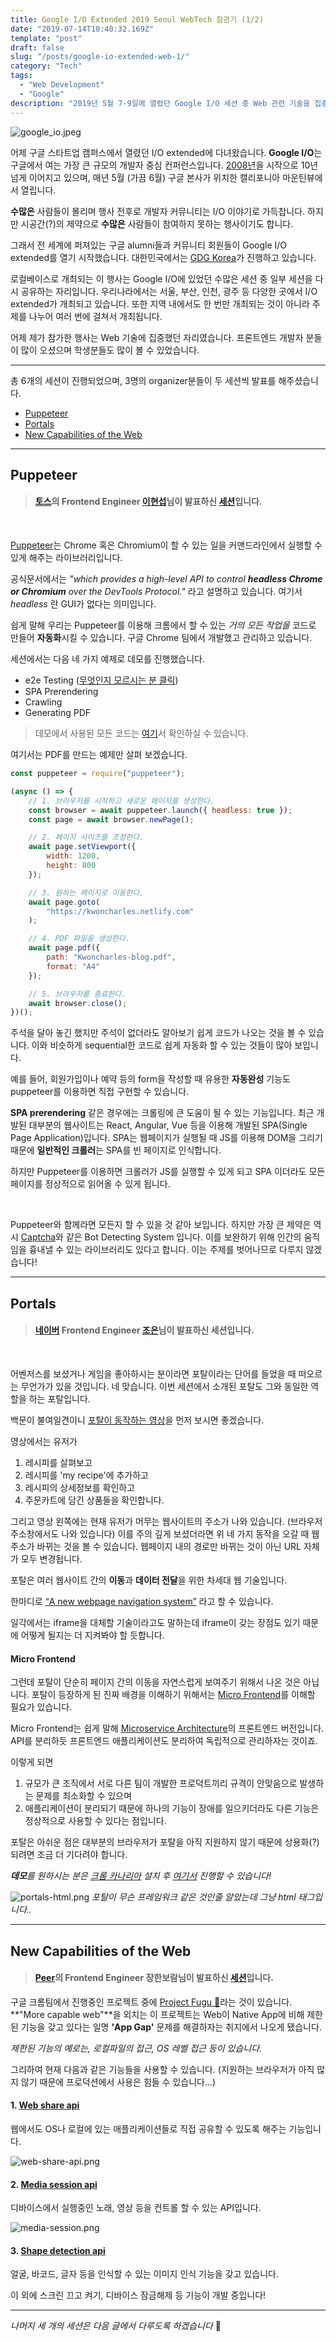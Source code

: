 ```yaml
---
title: Google I/O Extended 2019 Seoul WebTech 참관기 (1/2)
date: "2019-07-14T10:40:32.169Z"
template: "post"
draft: false
slug: "/posts/google-io-extended-web-1/"
category: "Tech"
tags:
  - "Web Development"
  - "Google"
description: "2019년 5월 7-9일에 열렸던 Google I/O 세션 중 Web 관련 기술을 집중 조명해 공유하는 자리를 가졌습니다."
---
```


![google_io.jpeg](/Google-IO-extended-web/google_io.jpeg)

어제 구글 스타트업 캠퍼스에서 열렸던 I/O extended에 다녀왔습니다. **Google I/O**는 구글에서 여는 가장 큰 규모의 개발자 중심 컨퍼런스입니다. [2008년](https://sites.google.com/site/io/)을 시작으로 10년 넘게 이어지고 있으며, 매년 5월 (가끔 6월) 구글 본사가 위치한 캘리포니아 마운틴뷰에서 열립니다.

**수많은** 사람들이 몰리며 행사 전후로 개발자 커뮤니티는 I/O 이야기로 가득찹니다. 하지만 시공간(?)의 제약으로 **수많은** 사람들이 참여하지 못하는 행사이기도 합니다. 

그래서 전 세계에 퍼져있는 구글 alumni들과 커뮤니티 회원들이 Google I/O extended를 열기 시작했습니다. 대한민국에서는 [GDG Korea](https://www.meetup.com/ko-KR/GDG-Seoul/)가 진행하고 있습니다.

로컬베이스로 개최되는 이 행사는 Google I/O에 있었던 수많은 세션 중 일부 세션을 다시 공유하는 자리입니다. 우리나라에서는 서울, 부산, 인천, 광주 등 다양한 곳에서 I/O extended가 개최되고 있습니다. 또한 지역 내에서도 한 번만 개최되는 것이 아니라 주제를 나누어 여러 번에 걸쳐서 개최됩니다.

어제 제가 참가한 행사는 Web 기술에 집중했던 자리였습니다. 프론트엔드 개발자 분들이 많이 오셨으며 학생분들도 많이 볼 수 있었습니다.

----

총 6개의 세션이 진행되었으며, 3명의 organizer분들이 두 세션씩 발표를 해주셨습니다. 


- [Puppeteer](#puppeteer)
- [Portals](#portals)
- [New Capabilities of the Web](#new-capabilities-of-the-web)

----

## Puppeteer

> #### **[토스](http://toss.im)의 Frontend Engineer [이현섭](https://hyunseob.github.io/)님이 발표하신 [세션](https://www.slideshare.net/hyunseoblee7/puppeteer-getting-started)입니다.**
<br>

[Puppeteer](https://pptr.dev/)는 Chrome 혹은 Chromium이 할 수 있는 일을 커맨드라인에서 실행할 수 있게 해주는 라이브러리입니다. 

공식문서에서는 _"which provides a high-level API to control **headless Chrome or Chromium** over the DevTools Protocol."_ 라고 설명하고 있습니다. 여기서 *headless* 란 GUI가 없다는 의미입니다.

쉽게 말해 우리는 Puppeteer를 이용해 크롬에서 할 수 있는 _거의 모든 작업을_ 코드로 만들어 **자동화**시킬 수 있습니다. 구글 Chrome 팀에서 개발했고 관리하고 있습니다.

세션에서는 다음 네 가지 예제로 데모를 진행했습니다. 

* e2e Testing ([무엇인지 모르시는 분 클릭](https://ropig.com/blog/end-end-tests-dont-suck-puppeteer/))
* SPA Prerendering
* Crawling
* Generating PDF

> 데모에서 사용된 모든 코드는 [여기](https://github.com/HyunSeob/puppeteer-getting-started)서 확인하실 수 있습니다.
>

여기서는 PDF를 만드는 예제만 살펴 보겠습니다.

``` js
const puppeteer = require("puppeteer");

(async () => {
	// 1. 브라우저를 시작하고 새로운 페이지를 생성한다.
	const browser = await puppeteer.launch({ headless: true });
	const page = await browser.newPage();

	// 2. 페이지 사이즈를 조정한다.
	await page.setViewport({
		width: 1200,
		height: 800
	});

	// 3. 원하는 페이지로 이동한다.
	await page.goto(
		"https://kwoncharles.netlify.com"
	);

	// 4. PDF 파일을 생성한다.
	await page.pdf({
		path: "Kwoncharles-blog.pdf",
		format: "A4"
	});

	// 5. 브라우저를 종료한다.
	await browser.close();
})();
```

주석을 달아 놓긴 했지만 주석이 없더라도 알아보기 쉽게 코드가 나오는 것을 볼 수 있습니다. 이와 비슷하게 sequential한 코드로 쉽게 자동화 할 수 있는 것들이 많아 보입니다.

예를 들어, 회원가입이나 예약 등의 form을 작성할 때 유용한 **자동완성** 기능도 puppeteer를 이용하면 직접 구현할 수 있습니다. 
<br>

**SPA prerendering** 같은 경우에는 크롤링에 큰 도움이 될 수 있는 기능입니다. 최근 개발된 대부분의 웹사이트는 React, Angular, Vue 등을 이용해 개발된 SPA(Single Page Application)입니다. SPA는 웹페이지가 실행될 때 JS를 이용해 DOM을 그리기 때문에 **일반적인 크롤러**는 SPA를 빈 페이지로 인식합니다.

하지만 Puppeteer를 이용하면 크롤러가 JS를 실행할 수 있게 되고 SPA 이더라도 모든 페이지를 정상적으로 읽어올 수 있게 됩니다.

<br>

Puppeteer와 함께라면 모든지 할 수 있을 것 같아 보입니다. 하지만 가장 큰 제약은 역시 [Captcha](https://www.pandasecurity.com/mediacenter/panda-security/what-is-captcha/)와 같은 Bot Detecting System 입니다. 이를 보완하기 위해 인간의 움직임을 흉내낼 수 있는 라이브러리도 있다고 합니다. 이는 주제를 벗어나므로 다루지 않겠습니다!

----

## Portals

> #### **[네이버](https://www.navercorp.com/) Frontend Engineer [조은](https://brunch.co.kr/@techhtml)님이 발표하신 세션입니다.**
<br>

어벤저스를 보셨거나 게임을 좋아하시는 분이라면 포탈이라는 단어를 들었을 때 떠오르는 무언가가 있을 것입니다. 네 맞습니다. 이번 세션에서 소개된 포탈도 그와 동일한 역할을 하는 포탈입니다. 

백문이 불여일견이니 [포탈이 동작하는 영상](https://web.dev/hands-on-portals)을 먼저 보시면 좋겠습니다.

 

  

영상에서는 유저가
1. 레시피를 살펴보고
2. 레시피를 'my recipe'에 추가하고
3. 레시피의 상세정보를 확인하고
4. 주문카트에 담긴 상품들을 확인합니다.

그리고 영상 왼쪽에는 현재 유저가 머무는 웹사이트의 주소가 나와 있습니다. (브라우저 주소창에서도 나와 있습니다) 
이를 주의 깊게 보셨더라면 위 네 가지 동작을 오갈 때 웹 주소가 바뀌는 것을 볼 수 있습니다. 웹페이지 내의 경로만 바뀌는 것이 아닌 URL 자체가 모두 변경됩니다.

포탈은 여러 웹사이트 간의 **이동**과 **데이터 전달**을 위한 차세대 웹 기술입니다. 

한마디로 [“A new webpage navigation system”](https://www.google.com/amp/s/www.zdnet.com/google-amp/article/google-launches-portals-a-new-web-page-navigation-system-for-chrome/) 라고 할 수 있습니다. 

일각에서는 iframe을 대체할 기술이라고도 말하는데 iframe이 갖는 장점도 있기 때문에 어떻게 될지는 더 지켜봐야 할 듯합니다.


#### Micro Frontend
그런데 포탈이 단순히 페이지 간의 이동을 자연스럽게 보여주기 위해서 나온 것은 아닙니다. 포탈이 등장하게 된 진짜 배경을 이해하기 위해서는 [Micro Frontend](https://micro-frontends.org/)를 이해할 필요가 있습니다. 

Micro Frontend는 쉽게 말해 [Microservice Architecture](https://www.slideshare.net/Byungwook/micro-service-architecture-52233912)의 프론트엔드 버전입니다. API를 분리하듯 프론트엔드 애플리케이션도 분리하여 독립적으로 관리하자는 것이죠. 

이렇게 되면
1. 규모가 큰 조직에서 서로 다른 팀이 개발한 프로덕트끼리 규격이 안맞음으로 발생하는 문제를 최소화할 수 있으며
2. 애플리케이션이 분리되기 때문에 하나의 기능이 장애를 일으키더라도 다른 기능은 정상적으로 사용할 수 있다는 점입니다.

포탈은 아쉬운 점은 대부분의 브라우저가 포탈을 아직 지원하지 않기 때문에 상용화(?)되려면 조금 더 기다려야 합니다.  

_**데모**를 원하시는 분은 [크롬 카나리아](https://www.google.com/intl/ko/chrome/canary/) 설치 후 [여기서](http://uskay-portals-demo.glitch.me/) 진행할 수 있습니다!_

![portals-html.png](/Google-IO-extended-web/portals-html.png)
*포탈이 무슨 프레임워크 같은 것인줄 알았는데 그냥 html 태그입니다..*

----

## New Capabilities of the Web
> #### **[Peer](https://peer.com/)의 Frontend Engineer 장한보람님이 발표하신 [세션](https://www.slideshare.net/HanboramRobinJang/io-extended-2019-webtech-new-capabilities-for-the-web)입니다.**

구글 크롬팀에서 진행중인 프로젝트 중에 [Project Fugu 🐡](https://www.chromium.org/teams/web-capabilities-fugu)라는 것이 있습니다. **"More capable web"**을 외치는 이 프로젝트는 Web이 Native App에 비해 제한된 기능을 갖고 있다는 일명 **'App Gap'** 문제를 해결하자는 취지에서 나오게 됐습니다.

_제한된 기능의 예로는, 로컬파일의 접근, OS 레벨 접근 등이 있습니다._

그리하여 현재 다음과 같은 기능들을 사용할 수 있습니다. (지원하는 브라우저가 아직 많지 않기 때문에 프로덕션에서 사용은 힘들 수 있습니다...)

#### 1. [Web share api](https://developers.google.com/web/updates/2016/09/navigator-share)

  웹에서도 OS나 로컬에 있는 애플리케이션들로 직접 공유할 수 있도록 해주는 기능입니다.

![web-share-api.png](/Google-IO-extended-web/web-share-api.png)


#### 2. [Media session api](https://developers.google.com/web/updates/2017/02/media-session)

  디바이스에서 실행중인 노래, 영상 등을 컨트롤 할 수 있는 API입니다.

  ![media-session.png](/Google-IO-extended-web/media-session.png)
  

#### 3. [Shape detection api](https://www.chromestatus.com/feature/4757990523535360)
  
  얼굴, 바코드, 글자 등을 인식할 수 있는 이미지 인식 기능을 갖고 있습니다.


이 외에 스크린 끄고 켜기, 디바이스 잠금해제 등 기능이 개발 중입니다!

----

*나머지 세 개의 세션은 다음 글에서 다루도록 하겠습니다* 👋
